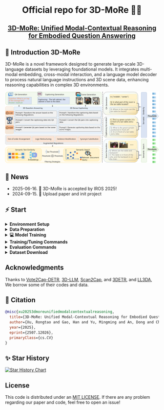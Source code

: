 <div align= "center">
    <h1> Official repo for 3D-MoRe 🐱‍💻</h1>
</div>

<div align="center">
    <h2> <a href="/">3D-MoRe: Unified Modal-Contextual Reasoning for Embodied Question Answering</a></h2>

</div>


## 📑 Introduction 3D-MoRe

3D-MoRe is a novel framework designed to generate large-scale 3D-language datasets by leveraging foundational models. It integrates multi-modal embedding, cross-modal interaction, and a language model decoder to process natural language instructions and 3D scene data, enhancing reasoning capabilities in complex 3D environments.

![pipeline.png](assets/pipeline.png)



## 🚩 News
- 2025-06-16. 🎉 3D-MoRe is accepted by IROS 2025!
- 2024-09-15. 📣 Upload paper and init project

## ⚡ Start

<details>
  <summary><b>Environment Setup</b></summary>

1. **Install Dependencies**  
   - Python 3.8.16 + CUDA 11.6
   - Core packages: `h5py scipy cython 'trimesh<2.35.40' 'networkx<2.3' 'torch=1.13.1+cu116' 'transformers>=4.37.0'`
   - Build extensions:
     ```bash
     cd third_party/pointnet2 && python setup.py install
     cd utils && python cython_compile.py build_ext --inplace
     ```

2. **Download BERT Embeddings**  
   Get weights from [HuggingFace](https://huggingface.co/CH3COOK/bert-base-embedding) to `./bert-base-embedding`

</details>

<details>
  <summary><b>Data Preparation</b></summary>

1. **ScanNet 3D Data**  
   - Download preprocessed data: [scannet_data.zip](https://huggingface.co/CH3COOK/LL3DA-weight-release/blob/main/scannet_data.zip)  

2. **Language Annotations**  
   - Required datasets:  
     - ScanRefer: [Source](https://github.com/daveredrum/ScanRefer)  
     - Nr3D: [Official](https://referit3d.github.io/#dataset) + [Preprocessing](https://github.com/ch3cook-fdu/Vote2Cap-DETR/blob/master/data/parse_nr3d.py)  
     - ScanQA: [Guide](https://github.com/ATR-DBI/ScanQA/blob/main/docs/dataset.md)  
     - 3D-LLM: [Directory](./data/3D_LLM) + [Script](./data/3D_LLM/pre-process-3D-LLM.py)  
   - Folder structure:
     ```
     ./data/{ScanRefer,Nr3D,ScanQA,3D_LLM}/
       └── {dataset-specific}.json
     ```

3. **Pre-trained LLM Weights (Optional)**  
   Download `opt-1.3b` from HuggingFace to `./facebook/opt-1.3b` (include `config.json`, `pytorch_model.bin` etc.)

</details>

<details>
<summary><b>💻 Model Training</b></summary>


Reproduce paper results with `scripts-v0`:
```bash
bash scripts/opt-1.3b/train.generalist.sh
```
</details>

<details>
  <summary><b>Training/Tuning Commands</b></summary>

- **Generalist Training**  
  ```bash
  bash scripts/opt-1.3b/train.generalist.sh  # Weights on [HuggingFace](https://huggingface.co/CH3COOK/LL3DA-weight-release)
  ```
- **Task-specific Tuning**  
  ```bash
  # ScanQA QA / ScanRefer&Nr3D Captioning / Open-vocab Detection
  bash scripts/opt-1.3b/tuning.{scanqa,scanrefer,nr3d,ovdet}.sh
  ```
</details>

<details>
  <summary><b>Evaluation Commands</b></summary>

```bash
# Generalist / ScanQA / ScanRefer&Nr3D
bash scripts/opt-1.3b/eval.{generalist,scanqa,scanrefer,nr3d}.sh
```

</details>

<details>
<summary><b>Dataset Download</b></summary>

[Dataset Download](https://drive.google.com/drive/folders/19WK7oy3kJtbEHhQFSDXVySfvKA_ifsAG?usp=drive_link)
</details>

## Acknowledgments

Thanks to [Vote2Cap-DETR](https://github.com/ch3cook-fdu/Vote2Cap-DETR), [3D-LLM](https://github.com/UMass-Foundation-Model/3D-LLM), [Scan2Cap](https://github.com/daveredrum/Scan2Cap), and [3DETR](https://github.com/facebookresearch/3detr), and [LL3DA](https://ll3da.github.io/), We borrow some of their codes and data.


## 📖 Citation
```bibtex
@misc{xu20253dmoreunifiedmodalcontextualreasoning,
  title={3D-MoRe: Unified Modal-Contextual Reasoning for Embodied Question Answering}, 
  author={Xu, Rongtao and Gao, Han and Yu, Mingming and An, Dong and Chen, Shunpeng and Wang, Changwei and Guo, Li and Liang, Xiaodan and Xu, Shibiao},
  year={2025},
  eprint={2507.12026},
  primaryClass={cs.CV}
}
```

## ✨ Star History

[![Star History Chart](https://api.star-history.com/svg?repos=gaohan-cmd/3D-MoRe&type=Date)](https://star-history.com/#gaohan-cmd/3D-MoRe&Date)
## License

This code is distributed under an [MIT LICENSE](LICENSE). If there are any problem regarding our paper and code, feel free to open an issue!
